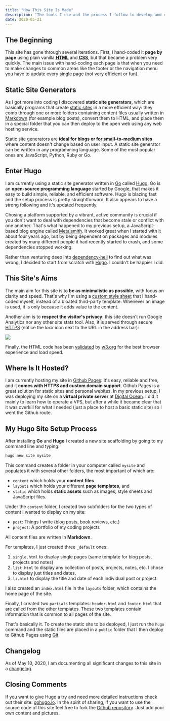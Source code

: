 ```yaml
---
title: "How This Site Is Made"
description: "The tools I use and the process I follow to develop and deploy my personal site"
date: 2020-05-21
---
```


## The Beginning

This site has gone through several iterations. First, I hand-coded it **page by page** using plain vanilla **<abbr title="Hypertext Markup Language">HTML</abbr>** and **<abbr title="Cascading Style Sheets">CSS</abbr>**, but that became a problem very quickly. The main issue with hand-coding each page is that when you need to make changes to common areas like the footer or the navigation menu you have to update every single page (not very efficient or fun).

## Static Site Generators

As I got more into coding I discovered **static site generators**, which are basically programs that create [static sites](https://techterms.com/definition/staticwebsite) in a more efficient way: they comb through one or more folders containing content files usually written in [Markdown](https://daringfireball.net/projects/markdown/) (for example blog posts), convert them to HTML, and place them in a special folder that you can then deploy to the open web using any web hosting service. 

Static site generators are **ideal for blogs or for small-to-medium sites** where content doesn't change based on user input. A static site generator can be written in any programming language. Some of the most popular ones are JavaScript, Python, Ruby or Go. 

## Enter Hugo

I am currently using a static site generator written in [Go](https://golang.org) called [Hugo](https:gohugo.io). Go is an **open-source programming language** started by Google, that makes it easy to build simple, reliable, and efficient software. Hugo is blazing fast and the setup process is pretty straightforward. It also appears to have a strong following and it's updated frequently. 

Chosing a platform supported by a vibrant, active community is crucial if you don't want to deal with dependencies that become stale or conflict with one another. That's what happened to my previous setup, a JavaScript-based blog engine called [Metalsmith](https://metalsmith.io). It worked great when I started with it about four years ago, but by being dependent on packages and modules created by many different people it had recently started to crash, and some dependencies stopped working. 

Rather than venturing deep into [dependency-hell](https://en.wikipedia.org/wiki/Dependency_hell) to find out what was wrong, I decided to start from scratch with [Hugo](https:gohugo.io). I couldn't be happier I did.

## This Site's Aims

The main aim for this site is to **be as minimalistic as possible**, with focus on clarity and speed. That's why I'm using a [custom style sheet](https://www.mariosanchez.org/css/minimal.css) that I hand-coded myself, instead of a bloated third-party template. Whenever an image is used, it is only because it adds value to the content. 

Another aim is to **respect the visitor's privacy**: this site doesn't run Google Analytics nor any other site stats tool. Also, it is served through secure [HTTPS](/post/https/) (notice the *lock* icon next to the URL in the address bar):

<img src="/img/httpsms.jpg" /> 

Finally, the HTML code has been [validated](https://validator.w3.org/nu/?doc=https%3A%2F%2Fmariosanchez.org%2F) by [w3.org](https://w3.org) for the best browser experience and load speed.

## Where Is It Hosted?

I am currently hosting my site in [Github Pages](https://pages.github.com): it's easy, reliable and free, and it **comes with HTTPS and custom domain support**. Github Pages is a great solution for static sites and personal webites. In my previous setup, I was deploying my site on a **virtual private server** at [Digital Ocean](https://digitalocean.com). I did it mainly to learn how to operate a VPS, but after a while it became clear that it was overkill for what I needed (just a place to host a basic static site) so I went the Github route.

## My Hugo Site Setup Process

After installing **Go** and **Hugo** I created a new site scaffolding by going to my command line and typing:

``` bash
hugo new site mysite
```
This command creates a folder in your computer called `mysite` and populates it with several other folders, the most important of which are:

* `content` which holds your **content files**
* `layouts` which holds your different **page templates**, and 
* `static` which holds **static assets** such as images, style sheets and JavaScript files.

Under the `content` folder, I created two subfolders for the two types of content I wanted to display on my site:

* `post`: Things I write (blog posts, book reviews, etc.)
* `project`: A portfolio of my coding projects

All content files are written in **Markdown**.

For templates, I just created three `_default` ones:

1. `single.html` to display single pages (same template for blog posts, projects and notes)
2. `list.html` to display any collection of posts, projects, notes, etc. I chose to display just titles and dates.
3. `li.html` to display the title and date of each individual post or project.

I also created an `index.html` file in the `layouts` folder, which contains the home page of the site.

Finally, I created two `partials` templates: `header.html` and `footer.html` that are called from the other templates. These two templates contain information that is common to all pages of the site.

That's basically it. To create the static site to be deployed, I just run the `hugo` command and the static files are placed in a `public` folder that I then deploy to Github Pages using [Git](/post/gcs).

## Changelog

As of May 10, 2020, I am documenting all significant changes to this site in a [changelog](/post/changelog/).

## Closing Comments

If you want to give Hugo a try and need more detailed instructions check out their site: [gohugo.io](https://gohugo.io). In the spirit of sharing, if you want to use the source code of this site feel free to fork the [Github repository](https://github.com/mariobox). Just add your own content and pictures.

